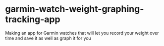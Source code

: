 # garmin-watch-weight-graphing-tracking-app
Making an app for Garmin watches that will let you record your weight over time and save it as well as graph it for you
